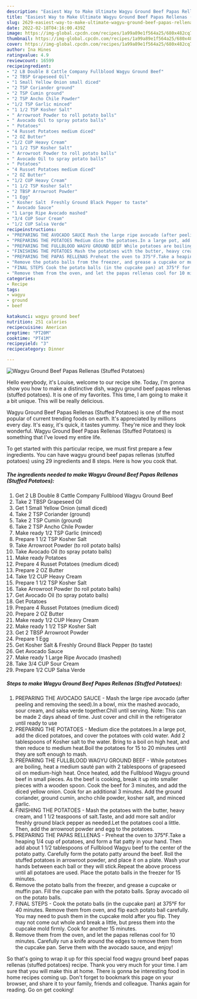```yaml
---
description: "Easiest Way to Make Ultimate Wagyu Ground Beef Papas Rellenas (Stuffed Potatoes)"
title: "Easiest Way to Make Ultimate Wagyu Ground Beef Papas Rellenas (Stuffed Potatoes)"
slug: 2629-easiest-way-to-make-ultimate-wagyu-ground-beef-papas-rellenas-stuffed-potatoes
date: 2022-02-18T04:16:00.439Z
image: https://img-global.cpcdn.com/recipes/1a99a89e1f564a25/680x482cq70/wagyu-ground-beef-papas-rellenas-stuffed-potatoes-recipe-main-photo.jpg
thumbnail: https://img-global.cpcdn.com/recipes/1a99a89e1f564a25/680x482cq70/wagyu-ground-beef-papas-rellenas-stuffed-potatoes-recipe-main-photo.jpg
cover: https://img-global.cpcdn.com/recipes/1a99a89e1f564a25/680x482cq70/wagyu-ground-beef-papas-rellenas-stuffed-potatoes-recipe-main-photo.jpg
author: Ina Hines
ratingvalue: 4.9
reviewcount: 16599
recipeingredient:
- "2 LB Double 8 Cattle Company Fullblood Wagyu Ground Beef"
- "2 TBSP Grapeseed Oil"
- "1 Small Yellow Onion small diced"
- "2 TSP Coriander ground"
- "2 TSP Cumin ground"
- "2 TSP Ancho Chile Powder"
- "1/2 TSP Garlic minced"
- "1 1/2 TSP Kosher Salt"
- " Arrowroot Powder to roll potato balls"
- " Avocado Oil to spray potato balls"
- " Potatoes"
- "4 Russet Potatoes medium diced"
- "2 OZ Butter"
- "1/2 CUP Heavy Cream"
- "1 1/2 TSP Kosher Salt"
- " Arrowroot Powder to roll potato balls"
- " Avocado Oil to spray potato balls"
- " Potatoes"
- "4 Russet Potatoes medium diced"
- "2 OZ Butter"
- "1/2 CUP Heavy Cream"
- "1 1/2 TSP Kosher Salt"
- "2 TBSP Arrowroot Powder"
- "1 Egg"
- " Kosher Salt  Freshly Ground Black Pepper to taste"
- " Avocado Sauce"
- "1 Large Ripe Avocado mashed"
- "3/4 CUP Sour Cream"
- "1/2 CUP Salsa Verde"
recipeinstructions:
- "PREPARING THE AVOCADO SAUCE Mash the large ripe avocado (after peeling and removing the seed).In a bowl, mix the mashed avocado, sour cream, and salsa verde together.Chill until serving. Note: This can be made 2 days ahead of time. Just cover and chill in the refrigerator until ready to use"
- "PREPARING THE POTATOES Medium dice the potatoes.In a large pot, add the diced potatoes, and cover the potatoes with cold water. Add 2 tablespoons of Kosher salt to the water. Bring to a boil on high heat, and then reduce to medium heat.Boil the potatoes for 15 to 20 minutes until they are soft enough to mash."
- "PREPARING THE FULLBLOOD WAGYU GROUND BEEF While potatoes are boiling, heat a medium sauté pan with 2 tablespoons of grapeseed oil on medium-high heat. Once heated, add the Fullblood Wagyu ground beef in small pieces. As the beef is cooking, break it up into smaller pieces with a wooden spoon. Cook the beef for 3 minutes, and add the diced yellow onion. Cook for an additional 3 minutes. Add the ground coriander, ground cumin, ancho chile powder, kosher salt, and minced garlic."
- "FINISHING THE POTATOES Mash the potatoes with the butter, heavy cream, and 1 1/2 teaspoons of salt.Taste, and add more salt and/or freshly ground black pepper as needed.Let the potatoes cool a little. Then, add the arrowroot powder and egg to the potatoes."
- "PREPARING THE PAPAS RELLENAS Preheat the oven to 375°F.Take a heaping 1/4 cup of potatoes, and form a flat patty in your hand. Then add about 1 1/2 tablespoons of Fullblood Wagyu beef to the center of the potato patty. Carefully form the potato patty around the beef. Roll the stuffed potatoes in arrowroot powder, and place it on a plate. Wash your hands between each ball or they will stick.Repeat the above process until all potatoes are used. Place the potato balls in the freezer for 15 minutes."
- "Remove the potato balls from the freezer, and grease a cupcake or muffin pan. Fill the cupcake pan with the potato balls. Spray avocado oil on the potato balls."
- "FINAL STEPS Cook the potato balls (in the cupcake pan) at 375°F for 40 minutes. Remove them from oven, and flip each potato ball carefully. You may need to push them in the cupcake mold after you flip. They may not come out whole and break a little, but press them into the cupcake mold firmly. Cook for another 15 minutes."
- "Remove them from the oven, and let the papas rellenas cool for 10 minutes. Carefully run a knife around the edges to remove them from the cupcake pan. Serve them with the avocado sauce, and enjoy!"
categories:
- Recipe
tags:
- wagyu
- ground
- beef

katakunci: wagyu ground beef 
nutrition: 251 calories
recipecuisine: American
preptime: "PT20M"
cooktime: "PT41M"
recipeyield: "3"
recipecategory: Dinner

---
```



![Wagyu Ground Beef Papas Rellenas (Stuffed Potatoes)](https://img-global.cpcdn.com/recipes/1a99a89e1f564a25/680x482cq70/wagyu-ground-beef-papas-rellenas-stuffed-potatoes-recipe-main-photo.jpg)

Hello everybody, it's Louise, welcome to our recipe site. Today, I'm gonna show you how to make a distinctive dish, wagyu ground beef papas rellenas (stuffed potatoes). It is one of my favorites. This time, I am going to make it a bit unique. This will be really delicious.



Wagyu Ground Beef Papas Rellenas (Stuffed Potatoes) is one of the most popular of current trending foods on earth. It's appreciated by millions every day. It's easy, it's quick, it tastes yummy. They're nice and they look wonderful. Wagyu Ground Beef Papas Rellenas (Stuffed Potatoes) is something that I've loved my entire life.


To get started with this particular recipe, we must first prepare a few ingredients. You can have wagyu ground beef papas rellenas (stuffed potatoes) using 29 ingredients and 8 steps. Here is how you cook that.

<!--inarticleads1-->

##### The ingredients needed to make Wagyu Ground Beef Papas Rellenas (Stuffed Potatoes):

1. Get 2 LB Double 8 Cattle Company Fullblood Wagyu Ground Beef
1. Take 2 TBSP Grapeseed Oil
1. Get 1 Small Yellow Onion (small diced)
1. Take 2 TSP Coriander (ground)
1. Take 2 TSP Cumin (ground)
1. Take 2 TSP Ancho Chile Powder
1. Make ready 1/2 TSP Garlic (minced)
1. Prepare 1 1/2 TSP Kosher Salt
1. Take  Arrowroot Powder (to roll potato balls)
1. Take  Avocado Oil (to spray potato balls)
1. Make ready  Potatoes
1. Prepare 4 Russet Potatoes (medium diced)
1. Prepare 2 OZ Butter
1. Take 1/2 CUP Heavy Cream
1. Prepare 1 1/2 TSP Kosher Salt
1. Take  Arrowroot Powder (to roll potato balls)
1. Get  Avocado Oil (to spray potato balls)
1. Get  Potatoes
1. Prepare 4 Russet Potatoes (medium diced)
1. Prepare 2 OZ Butter
1. Make ready 1/2 CUP Heavy Cream
1. Make ready 1 1/2 TSP Kosher Salt
1. Get 2 TBSP Arrowroot Powder
1. Prepare 1 Egg
1. Get  Kosher Salt &amp; Freshly Ground Black Pepper (to taste)
1. Get  Avocado Sauce
1. Make ready 1 Large Ripe Avocado (mashed)
1. Take 3/4 CUP Sour Cream
1. Prepare 1/2 CUP Salsa Verde




<!--inarticleads2-->

##### Steps to make Wagyu Ground Beef Papas Rellenas (Stuffed Potatoes):

1. PREPARING THE AVOCADO SAUCE - Mash the large ripe avocado (after peeling and removing the seed).In a bowl, mix the mashed avocado, sour cream, and salsa verde together.Chill until serving. Note: This can be made 2 days ahead of time. Just cover and chill in the refrigerator until ready to use
1. PREPARING THE POTATOES - Medium dice the potatoes.In a large pot, add the diced potatoes, and cover the potatoes with cold water. Add 2 tablespoons of Kosher salt to the water. Bring to a boil on high heat, and then reduce to medium heat.Boil the potatoes for 15 to 20 minutes until they are soft enough to mash.
1. PREPARING THE FULLBLOOD WAGYU GROUND BEEF - While potatoes are boiling, heat a medium sauté pan with 2 tablespoons of grapeseed oil on medium-high heat. Once heated, add the Fullblood Wagyu ground beef in small pieces. As the beef is cooking, break it up into smaller pieces with a wooden spoon. Cook the beef for 3 minutes, and add the diced yellow onion. Cook for an additional 3 minutes. Add the ground coriander, ground cumin, ancho chile powder, kosher salt, and minced garlic.
1. FINISHING THE POTATOES - Mash the potatoes with the butter, heavy cream, and 1 1/2 teaspoons of salt.Taste, and add more salt and/or freshly ground black pepper as needed.Let the potatoes cool a little. Then, add the arrowroot powder and egg to the potatoes.
1. PREPARING THE PAPAS RELLENAS - Preheat the oven to 375°F.Take a heaping 1/4 cup of potatoes, and form a flat patty in your hand. Then add about 1 1/2 tablespoons of Fullblood Wagyu beef to the center of the potato patty. Carefully form the potato patty around the beef. Roll the stuffed potatoes in arrowroot powder, and place it on a plate. Wash your hands between each ball or they will stick.Repeat the above process until all potatoes are used. Place the potato balls in the freezer for 15 minutes.
1. Remove the potato balls from the freezer, and grease a cupcake or muffin pan. Fill the cupcake pan with the potato balls. Spray avocado oil on the potato balls.
1. FINAL STEPS - Cook the potato balls (in the cupcake pan) at 375°F for 40 minutes. Remove them from oven, and flip each potato ball carefully. You may need to push them in the cupcake mold after you flip. They may not come out whole and break a little, but press them into the cupcake mold firmly. Cook for another 15 minutes.
1. Remove them from the oven, and let the papas rellenas cool for 10 minutes. Carefully run a knife around the edges to remove them from the cupcake pan. Serve them with the avocado sauce, and enjoy!




So that's going to wrap it up for this special food wagyu ground beef papas rellenas (stuffed potatoes) recipe. Thank you very much for your time. I am sure that you will make this at home. There is gonna be interesting food in home recipes coming up. Don't forget to bookmark this page on your browser, and share it to your family, friends and colleague. Thanks again for reading. Go on get cooking!
